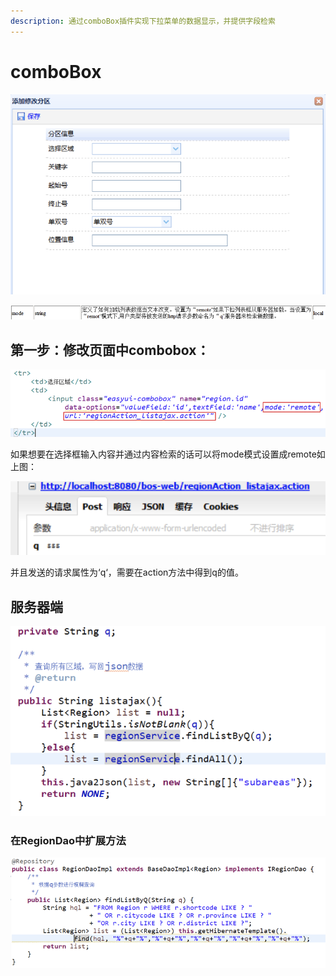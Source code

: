 ```yaml
---
description: 通过comboBox插件实现下拉菜单的数据显示，并提供字段检索
---
```


# comboBox

![](../../../../../.gitbook/assets/image%20%28115%29.png)

![](../../../../../.gitbook/assets/image%20%2839%29.png)

## 第一步：修改页面中combobox：

![](../../../../../.gitbook/assets/image%20%2863%29.png)

如果想要在选择框输入内容并通过内容检索的话可以将mode模式设置成remote如上图：

![](../../../../../.gitbook/assets/image%20%2815%29.png)

并且发送的请求属性为‘q‘，需要在action方法中得到q的值。



## 服务器端

![](../../../../../.gitbook/assets/image%20%2884%29.png)

### 在RegionDao中扩展方法

![](../../../../../.gitbook/assets/image%20%2883%29.png)

